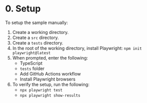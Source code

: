 # 0. Setup

To setup the sample manually:

1. Create a working directory.
1. Create a `src` directory.
1. Create a `tests` directory.
1. In the root of the working directory, install Playwright:
    `npm init playwright@latest`
1. When prompted, enter the following:
    - TypeScript
    - `tests` folder
    - Add GitHub Actions workflow
    - Install Playwright browsers
1. To verify the setup, run the following:
    - `npx playwright test`
    - `npx playwright show-results`
